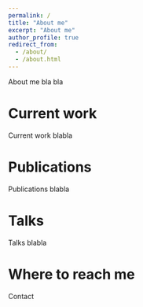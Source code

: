 ```yaml
---
permalink: /
title: "About me"
excerpt: "About me"
author_profile: true
redirect_from: 
  - /about/
  - /about.html
---
```


About me bla bla

Current work
======

Current work blabla

Publications
======

Publications blabla

Talks
======

Talks blabla

Where to reach me
======

Contact

